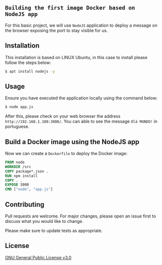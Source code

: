 ## `Building the first image Docker based on NodeJS app`

For this basic project, we will use `NodeJS` application to deploy a message on the browser exposing the port to stay visible for us.

## Installation

This installation is based on LINUX Ubuntu, in this case to install please follow the steps below:

```bash
$ apt install nodejs -y
```

## Usage

Ensure you have executed the application locally using the command below:

```bash
$ node app.js
```

After this, please check on your web browser the address `http://192.168.1.100:3000/`. You can able to see the message `Olá MUNDO!` in portuguese.

## Build a Docker image using the NodeJS app

Now we can create a `Dockerfile` to deploy the Docker image:

```dockerfile
FROM node
WORKDIR /src
COPY package*.json .
RUN npm install
COPY . .
EXPOSE 3000
CMD ["node", "app.js"]
```

## Contributing
Pull requests are welcome. For major changes, please open an issue first to discuss what you would like to change.

Please make sure to update tests as appropriate.

## License
[GNU General Public License v3.0](https://github.com/Docker-Tutorialz/nodejs-app/blob/main/LICENSE)
